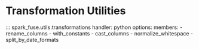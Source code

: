 # Transformation Utilities

::: spark_fuse.utils.transformations
    handler: python
    options:
      members:
        - rename_columns
        - with_constants
        - cast_columns
        - normalize_whitespace
        - split_by_date_formats
